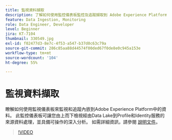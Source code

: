```yaml
---
title: 監視資料擷取
description: 了解如何使用監控儀表板監控及追蹤擷取到 Adobe Experience Platform 中的資料。 此監控儀表板可讓您由上而下檢視經由 Data Lake 到 Profile 的來源資料處理，以及來源、資料流和資料流執行層級上的身分識別服務，並及時提供可行建議。
feature: Data Ingestion, Monitoring
role: Data Engineer, Developer
level: Beginner
jira: KT-7104
thumbnail: 330549.jpg
exl-id: f02477d3-8e7c-4f53-a547-b37d0c63c79a
source-git-commit: 286c85aa88d44574f00ded67f0de8e0c945a153e
workflow-type: tm+mt
source-wordcount: '104'
ht-degree: 55%

---
```


# 監視資料擷取

瞭解如何使用監視儀表板來監視和追蹤內嵌到Adobe Experience Platform中的資料。 此監控儀表板可讓您由上而下檢視經由Data Lake到Profile和Identity服務的來源資料處理，並具備可操作的深入分析。 如需詳細資訊，請參閱 [&#x200B; 說明文件](https://experienceleague.adobe.com/docs/experience-platform/dataflows/ui/monitor-sources.html?lang=zh-Hant)。

>[!VIDEO](https://video.tv.adobe.com/v/331776?learn=on&enablevpops)
